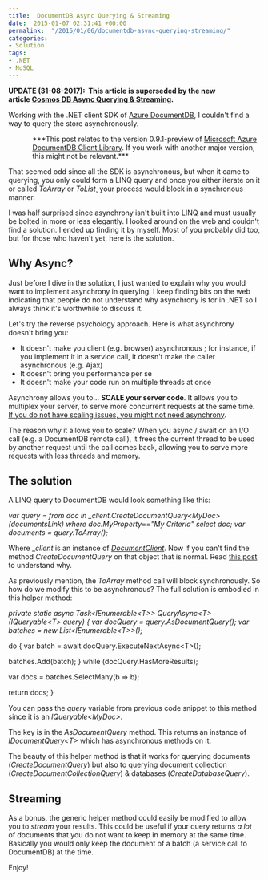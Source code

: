 ```yaml
---
title:  DocumentDB Async Querying & Streaming
date:  2015-01-07 02:31:41 +00:00
permalink:  "/2015/01/06/documentdb-async-querying-streaming/"
categories:
- Solution
tags:
- .NET
- NoSQL
---
```

<strong>UPDATE (31-08-2017):  This article is superseded by the new article <a href="https://vincentlauzon.com/2017/08/31/cosmos-db-async-querying-streaming/">Cosmos DB Async Querying &amp; Streaming</a>.</strong>

Working with the .NET client SDK of <a href="http://vincentlauzon.com/2014/09/18/digest-documentdb-resource-model-and-concepts/">Azure DocumentDB</a>, I couldn't find a way to query the store asynchronously.
<p style="margin-left:36pt;">***This post relates to the version 0.9.1-preview of <a href="http://www.nuget.org/packages/Microsoft.Azure.Documents.Client/0.9.1-preview">Microsoft Azure DocumentDB Client Library</a>. If you work with another major version, this might not be relevant.***</p>
That seemed odd since all the SDK is asynchronous, but when it came to querying, you only could form a LINQ query and once you either iterate on it or called <em>ToArray</em> or <em>ToList</em>¸ your process would block in a synchronous manner.

I was half surprised since asynchrony isn't built into LINQ and must usually be bolted in more or less elegantly. I looked around on the web and couldn't find a solution. I ended up finding it by myself. Most of you probably did too, but for those who haven't yet, here is the solution.
<h2>Why Async?</h2>
Just before I dive in the solution, I just wanted to explain why you would want to implement asynchrony in querying. I keep finding bits on the web indicating that people do not understand why asynchrony is for in .NET so I always think it's worthwhile to discuss it.

Let's try the reverse psychology approach. Here is what asynchrony doesn't bring you:
<ul>
 	<li>It doesn't make you client (e.g. browser) asynchronous ; for instance, if you implement it in a service call, it doesn't make the caller asynchronous (e.g. Ajax)</li>
 	<li>It doesn't bring you performance per se</li>
 	<li>It doesn't make your code run on multiple threads at once</li>
</ul>
Asynchrony allows you to… <strong>SCALE your server code</strong>. It allows you to multiplex your server, to serve more concurrent requests at the same time. <span style="text-decoration:underline;">If you do not have scaling issues, you might not need asynchrony</span>.

The reason why it allows you to scale? When you async / await on an I/O call (e.g. a DocumentDB remote call), it frees the current thread to be used by another request until the call comes back, allowing you to serve more requests with less threads and memory.
<h2>The solution</h2>
A LINQ query to DocumentDB would look something like this:

<em>var query = from doc in _client.CreateDocumentQuery&lt;MyDoc&gt;(documentsLink)
where doc.MyProperty=="My Criteria"
select doc;
var documents = query.ToArray();
</em>

Where _<em>client</em> is an instance of <a href="http://msdn.microsoft.com/en-us/library/azure/microsoft.azure.documents.client.documentclient.aspx"><em>DocumentClient</em></a>. Now if you can't find the method <em>CreateDocumentQuery</em> on that object that is normal. Read <a href="http://vincentlauzon.com/2014/10/19/in-azure-documentdb-documentclient-createdocumentquery-doesnt-exists/">this post</a> to understand why.

As previously mention, the <em>ToArray</em> method call will block synchronously. So how do we modify this to be asynchronous? The full solution is embodied in this helper method:

<em>private static async Task&lt;IEnumerable&lt;T&gt;&gt; QueryAsync&lt;T&gt;(IQueryable&lt;T&gt; query)
{
var docQuery = query.AsDocumentQuery();
var batches = new List&lt;IEnumerable&lt;T&gt;&gt;();</em>

do
{
var batch = await docQuery.ExecuteNextAsync&lt;T&gt;();

batches.Add(batch);
}
while (docQuery.HasMoreResults);

var docs = batches.SelectMany(b =&gt; b);

return docs;
}

You can pass the <em>query</em> variable from previous code snippet to this method since it is an <em>IQueryable&lt;MyDoc&gt;</em>.

The key is in the <em>AsDocumentQuery</em> method. This returns an instance of <em>IDocumentQuery&lt;T&gt;</em> which has asynchronous methods on it.

The beauty of this helper method is that it works for querying documents (<em>CreateDocumentQuery</em>) but also to querying document collection (<em>CreateDocumentCollectionQuery</em>) &amp; databases (<em>CreateDatabaseQuery</em>).
<h2>Streaming</h2>
As a bonus, the generic helper method could easily be modified to allow you to <em>stream</em> your results. This could be useful if your query returns <em>a lot</em> of documents that you do not want to keep in memory at the same time. Basically you would only keep the document of a batch (a service call to DocumentDB) at the time.

Enjoy!